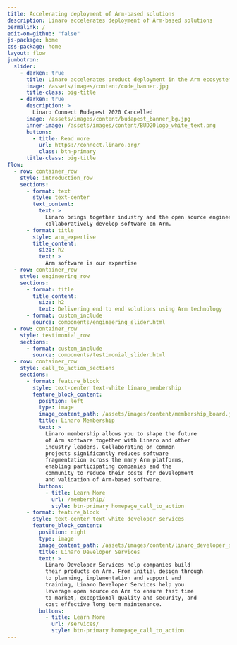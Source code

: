 ```yaml
---
title: Accelerating deployment of Arm-based solutions
description: Linaro accelerates deployment of Arm-based solutions
permalink: /
edit-on-github: "false"
js-package: home
css-package: home
layout: flow
jumbotron:
  slider:
    - darken: true
      title: Linaro accelerates product deployment in the Arm ecosystem
      image: /assets/images/content/code_banner.jpg
      title-class: big-title
    - darken: true
      description: >
        Linaro Connect Budapest 2020 Cancelled
      image: /assets/images/content/budapest_banner_bg.jpg
      inner-image: /assets/images/content/BUD20logo_white_text.png
      buttons:
        - title: Read more
          url: https://connect.linaro.org/
          class: btn-primary
      title-class: big-title
flow:
  - row: container_row
    style: introduction_row
    sections:
      - format: text
        style: text-center
        text_content:
          text: >
            Linaro brings together industry and the open source engineering community to
            collaboratively develop software on Arm.
      - format: title
        style: arm_expertise
        title_content:
          size: h2
          text: >
            Arm software is our expertise
  - row: container_row
    style: engineering_row
    sections:
      - format: title
        title_content:
          size: h2
          text: Delivering end to end solutions using Arm technology
      - format: custom_include
        source: components/engineering_slider.html
  - row: container_row
    style: testimonial_row
    sections:
      - format: custom_include
        source: components/testimonial_slider.html
  - row: container_row
    style: call_to_action_sections
    sections:
      - format: feature_block
        style: text-center text-white linaro_membership
        feature_block_content:
          position: left
          type: image
          image_content_path: /assets/images/content/membership_board.jpg
          title: Linaro Membership
          text: >
            Linaro membership allows you to shape the future
            of Arm software together with Linaro and other
            industry leaders. Collaborating on common
            projects significantly reduces software
            fragmentation across the many Arm platforms,
            enabling participating companies and the
            community to reduce their costs for development
            and validation of Arm-based software.
          buttons:
            - title: Learn More
              url: /membership/
              style: btn-primary homepage_call_to_action
      - format: feature_block
        style: text-center text-white developer_services
        feature_block_content:
          position: right
          type: image
          image_content_path: /assets/images/content/linaro_developer_services.jpg
          title: Linaro Developer Services
          text: >
            Linaro Developer Services help companies build
            their products on Arm. From initial design through
            to planning, implementation and support and
            training, Linaro Developer Services help you
            leverage open source on Arm to ensure fast time
            to market, exceptional quality and security, and
            cost effective long term maintenance.
          buttons:
            - title: Learn More
              url: /services/
              style: btn-primary homepage_call_to_action
---
```

